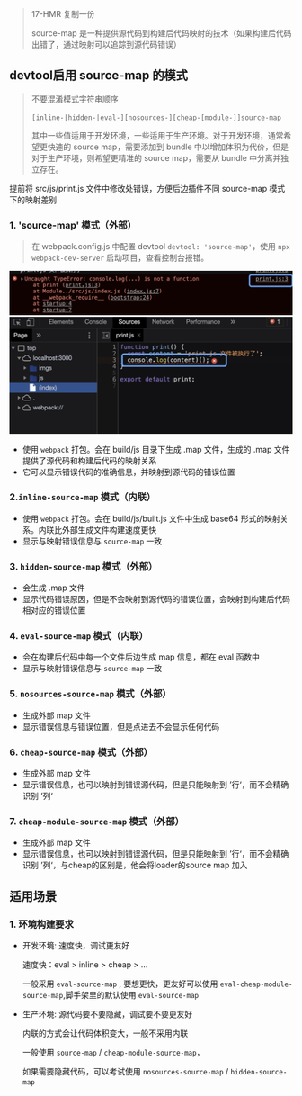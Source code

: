 > 17-HMR 复制一份
>
> source-map 是一种提供源代码到构建后代码映射的技术（如果构建后代码出错了，通过映射可以追踪到源代码错误）

## devtool启用 source-map 的模式

> 不要混淆模式字符串顺序
>
> `[inline-|hidden-|eval-][nosources-][cheap-[module-]]source-map`
> 
> 其中一些值适用于开发环境，一些适用于生产环境。对于开发环境，通常希望更快速的 source map，需要添加到 bundle 中以增加体积为代价，但是对于生产环境，则希望更精准的 source map，需要从 bundle 中分离并独立存在。

提前将 src/js/print.js 文件中修改处错误，方便后边插件不同 source-map 模式下的映射差别

### 1. 'source-map' 模式（外部）

> 在 webpack.config.js 中配置 devtool `devtool: 'source-map'`，使用 `npx webpack-dev-server` 启动项目，查看控制台报错。

![source-map](./src/imgs/source-map.png)
![source-map](./src/imgs/source-map-error.png)

- 使用 `webpack` 打包。会在 build/js 目录下生成 .map 文件，生成的 .map 文件提供了源代码和构建后代码的映射关系
- 它可以显示错误代码的准确信息，并映射到源代码的错误位置

### 2.`inline-source-map` 模式（内联）

- 使用 `webpack` 打包。会在 build/js/built.js 文件中生成 base64 形式的映射关系。内联比外部生成文件构建速度更快
- 显示与映射错误信息与 `source-map` 一致

### 3. `hidden-source-map` 模式（外部）

- 会生成 .map 文件
- 显示代码错误原因，但是不会映射到源代码的错误位置，会映射到构建后代码相对应的错误位置

### 4. `eval-source-map` 模式（内联）

- 会在构建后代码中每一个文件后边生成 map 信息，都在 eval 函数中
- 显示与映射错误信息与 `source-map` 一致

### 5. `nosources-source-map` 模式（外部）

- 生成外部 map 文件
- 显示错误信息与错误位置，但是点进去不会显示任何代码

### 6. `cheap-source-map` 模式（外部）

- 生成外部 map 文件
- 显示错误信息，也可以映射到错误源代码，但是只能映射到 ’行‘，而不会精确识别 ’列‘

### 7. `cheap-module-source-map` 模式（外部）

- 生成外部 map 文件
- 显示错误信息，也可以映射到错误源代码，但是只能映射到 ’行‘，而不会精确识别 ’列‘，与cheap的区别是，他会将loader的source map 加入

## 适用场景

### 1. 环境构建要求

- 开发环境: 速度快，调试更友好
  
  速度快：eval > inline > cheap > ...

  一般采用 `eval-source-map` , 要想更快，更友好可以使用 `eval-cheap-module-source-map`,脚手架里的默认使用 `eval-source-map`

- 生产环境: 源代码要不要隐藏，调试要不要更友好
  
  内联的方式会让代码体积变大，一般不采用内联

  一般使用 `source-map` / `cheap-module-source-map`，

  如果需要隐藏代码，可以考试使用 `nosources-source-map` / `hidden-source-map`





